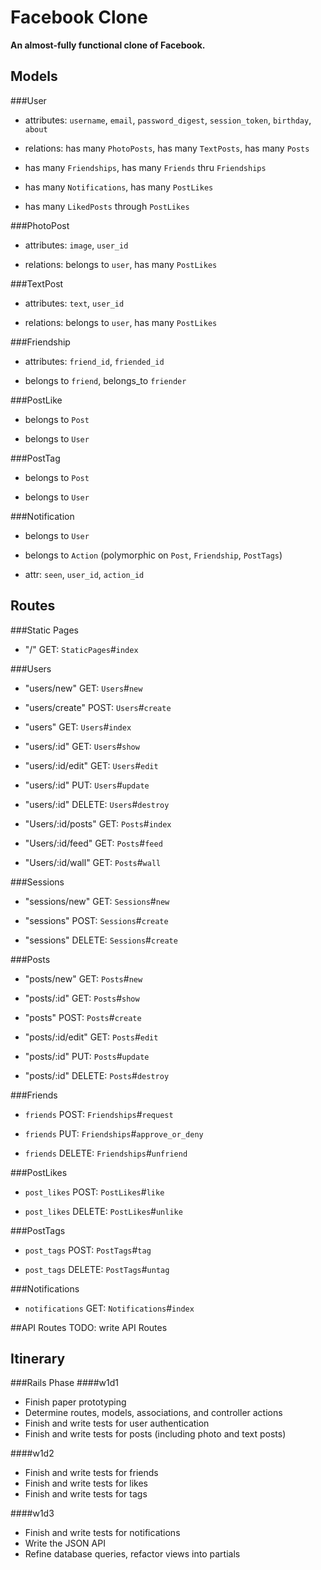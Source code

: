 # Facebook Clone
**An almost-fully functional clone of Facebook.**
## Models
###User
  * attributes: `username`, `email`, `password_digest`, `session_token`, `birthday`, `about`

  * relations: has many `PhotoPosts`, has many `TextPosts`, has many `Posts`

  * has many `Friendships`, has many `Friends` thru `Friendships`

  * has many `Notifications`, has many `PostLikes`

  * has many `LikedPosts` through `PostLikes`


###PhotoPost
  * attributes: `image`, `user_id`

  * relations: belongs to `user`, has many `PostLikes`


###TextPost
  * attributes: `text`, `user_id`

  * relations: belongs to `user`, has many `PostLikes`


###Friendship
  * attributes: `friend_id`, `friended_id`

  * belongs to `friend`, belongs_to `friender`


###PostLike
  * belongs to `Post`

  * belongs to `User`


###PostTag
  * belongs to `Post`

  * belongs to `User`


###Notification
  * belongs to `User`

  * belongs to `Action` (polymorphic on `Post`, `Friendship`, `PostTags`)

  * attr: `seen`, `user_id`, `action_id`


## Routes
###Static Pages
  * "/" GET: `StaticPages`#`index`

###Users
  * "users/new" GET: `Users`#`new`

  * "users/create" POST: `Users`#`create`

  * "users" GET: `Users`#`index`

  * "users/:id" GET: `Users`#`show`

  * "users/:id/edit" GET: `Users`#`edit`

  * "users/:id" PUT: `Users`#`update`

  * "users/:id" DELETE: `Users`#`destroy`

  * "Users/:id/posts" GET: `Posts`#`index`

  * "Users/:id/feed" GET: `Posts`#`feed`

  * "Users/:id/wall" GET: `Posts`#`wall`


###Sessions
  * "sessions/new" GET: `Sessions`#`new`

  * "sessions" POST: `Sessions`#`create`

  * "sessions" DELETE: `Sessions`#`create`


###Posts
  * "posts/new" GET: `Posts`#`new`

  * "posts/:id" GET: `Posts`#`show`

  * "posts" POST: `Posts`#`create`

  * "posts/:id/edit" GET: `Posts`#`edit`

  * "posts/:id" PUT: `Posts`#`update`

  * "posts/:id" DELETE: `Posts`#`destroy`


###Friends
  * `friends` POST: `Friendships`#`request`

  * `friends` PUT: `Friendships`#`approve_or_deny`

  * `friends` DELETE: `Friendships`#`unfriend`


###PostLikes
  * `post_likes` POST: `PostLikes`#`like`

  * `post_likes` DELETE: `PostLikes`#`unlike`


###PostTags
  * `post_tags` POST: `PostTags`#`tag`

  * `post_tags` DELETE: `PostTags`#`untag`

###Notifications
  * `notifications` GET: `Notifications`#`index`

##API Routes
TODO: write API Routes

## Itinerary
###Rails Phase
####w1d1
  * Finish paper prototyping
  * Determine routes, models, associations, and controller actions
  * Finish and write tests for user authentication
  * Finish and write tests for posts (including photo and text posts)

####w1d2
  * Finish and write tests for friends
  * Finish and write tests for likes
  * Finish and write tests for tags

####w1d3
  * Finish and write tests for notifications
  * Write the JSON API
  * Refine database queries, refactor views into partials
